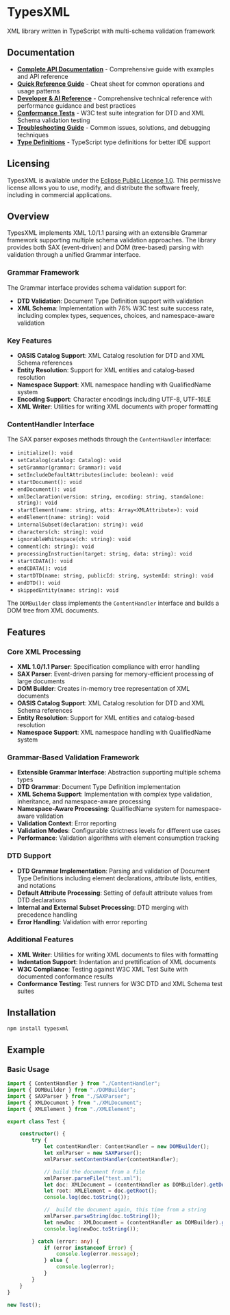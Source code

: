 # TypesXML

XML library written in TypeScript with multi-schema validation framework

## Documentation

- **[Complete API Documentation](./API_DOCUMENTATION.md)** - Comprehensive guide with examples and API reference
- **[Quick Reference Guide](./QUICK_REFERENCE.md)** - Cheat sheet for common operations and usage patterns
- **[Developer & AI Reference](./AI_AGENT_GUIDELINES.md)** - Comprehensive technical reference with performance guidance and best practices
- **[Conformance Tests](./CONFORMANCE_TESTS.md)** - W3C test suite integration for DTD and XML Schema validation testing
- **[Troubleshooting Guide](./TROUBLESHOOTING.md)** - Common issues, solutions, and debugging techniques
- **[Type Definitions](./API_TYPES.d.ts)** - TypeScript type definitions for better IDE support

## Licensing

TypesXML is available under the [Eclipse Public License 1.0](./LICENSE). This permissive license allows you to use, modify, and distribute the software freely, including in commercial applications.

## Overview

TypesXML implements XML 1.0/1.1 parsing with an extensible Grammar framework supporting multiple schema validation approaches. The library provides both SAX (event-driven) and DOM (tree-based) parsing with validation through a unified Grammar interface.

### Grammar Framework

The Grammar interface provides schema validation support for:

- **DTD Validation**: Document Type Definition support with validation
- **XML Schema**: Implementation with 76% W3C test suite success rate, including complex types, sequences, choices, and namespace-aware validation

### Key Features

- **OASIS Catalog Support**: XML Catalog resolution for DTD and XML Schema references
- **Entity Resolution**: Support for XML entities and catalog-based resolution
- **Namespace Support**: XML namespace handling with QualifiedName system
- **Encoding Support**: Character encodings including UTF-8, UTF-16LE
- **XML Writer**: Utilities for writing XML documents with proper formatting

### ContentHandler Interface

The SAX parser exposes methods through the `ContentHandler` interface:

- `initialize(): void`
- `setCatalog(catalog: Catalog): void`
- `setGrammar(grammar: Grammar): void`
- `setIncludeDefaultAttributes(include: boolean): void`
- `startDocument(): void`
- `endDocument(): void`
- `xmlDeclaration(version: string, encoding: string, standalone: string): void`
- `startElement(name: string, atts: Array<XMLAttribute>): void`
- `endElement(name: string): void`
- `internalSubset(declaration: string): void`
- `characters(ch: string): void`
- `ignorableWhitespace(ch: string): void`
- `comment(ch: string): void`
- `processingInstruction(target: string, data: string): void`
- `startCDATA(): void`
- `endCDATA(): void`
- `startDTD(name: string, publicId: string, systemId: string): void`
- `endDTD(): void`
- `skippedEntity(name: string): void`

The `DOMBuilder` class implements the `ContentHandler` interface and builds a DOM tree from XML documents.

## Features

### Core XML Processing

- **XML 1.0/1.1 Parser**: Specification compliance with error handling
- **SAX Parser**: Event-driven parsing for memory-efficient processing of large documents
- **DOM Builder**: Creates in-memory tree representation of XML documents
- **OASIS Catalog Support**: XML Catalog resolution for DTD and XML Schema references
- **Entity Resolution**: Support for XML entities and catalog-based resolution
- **Namespace Support**: XML namespace handling with QualifiedName system

### Grammar-Based Validation Framework

- **Extensible Grammar Interface**: Abstraction supporting multiple schema types
- **DTD Grammar**: Document Type Definition implementation
- **XML Schema Support**: Implementation with complex type validation, inheritance, and namespace-aware processing
- **Namespace-Aware Processing**: QualifiedName system for namespace-aware validation
- **Validation Context**: Error reporting
- **Validation Modes**: Configurable strictness levels for different use cases
- **Performance**: Validation algorithms with element consumption tracking

### DTD Support

- **DTD Grammar Implementation**: Parsing and validation of Document Type Definitions including element declarations, attribute lists, entities, and notations
- **Default Attribute Processing**: Setting of default attribute values from DTD declarations
- **Internal and External Subset Processing**: DTD merging with precedence handling
- **Error Handling**: Validation with error reporting

### Additional Features

- **XML Writer**: Utilities for writing XML documents to files with formatting
- **Indentation Support**: Indentation and prettification of XML documents
- **W3C Compliance**: Testing against W3C XML Test Suite with documented conformance results
- **Conformance Testing**: Test runners for W3C DTD and XML Schema test suites

## Installation

```bash
npm install typesxml
```

## Example

### Basic Usage

```TypeScript
import { ContentHandler } from "./ContentHandler";
import { DOMBuilder } from "./DOMBuilder";
import { SAXParser } from "./SAXParser";
import { XMLDocument } from "./XMLDocument";
import { XMLElement } from "./XMLElement";

export class Test {

    constructor() {
        try {
            let contentHandler: ContentHandler = new DOMBuilder();
            let xmlParser = new SAXParser();
            xmlParser.setContentHandler(contentHandler);

            // build the document from a file
            xmlParser.parseFile("test.xml");
            let doc: XMLDocument = (contentHandler as DOMBuilder).getDocument();
            let root: XMLElement = doc.getRoot();
            console.log(doc.toString());

            //  build the document again, this time from a string
            xmlParser.parseString(doc.toString());
            let newDoc : XMLDocument = (contentHandler as DOMBuilder).getDocument();
            console.log(newDoc.toString());

        } catch (error: any) {
            if (error instanceof Error) {
                console.log(error.message);
            } else {
                console.log(error);
            }
        }
    }
}

new Test();
```
